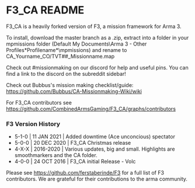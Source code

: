 # F3_CA README #

F3_CA is a heavily forked version of F3, a mission framework for Arma 3. 

To install, download the master branch as a .zip, extract into a folder in your mpmissions folder (Default My Documents\Arma 3 - Other Profiles\*Profilename*\mpmissions) and rename to CA_Yourname_CO/TVT##_Missionname.map

Check out #missionmaking on our discord for help and useful pins. You can find a link to the discord on the subreddit sidebar!


Check out Bubbus's mission making checklist/guide: https://github.com/Bubbus/CA-Missionmaking-Wiki/wiki

For F3_CA contributors see https://github.com/CombinedArmsGaming/F3_CA/graphs/contributors

### F3 Version History ###
* 5-1-0     | 11 JAN 2021 | Added downtime (Ace unconcious) spectator
* 5-0-0     | 20 DEC 2020 | F3_CA Christmas release
* 4-X-X     | 2016-2020   | Various updates, big and small. Highlights are smoothmarkers and the CA folder.
* 4-0-0     | 24 OCT 2016 | F3_CA initial Release - Volc

Please see https://github.com/ferstaberinde/F3 for a full list of F3 contributors. We are grateful for their contributions to the arma community.